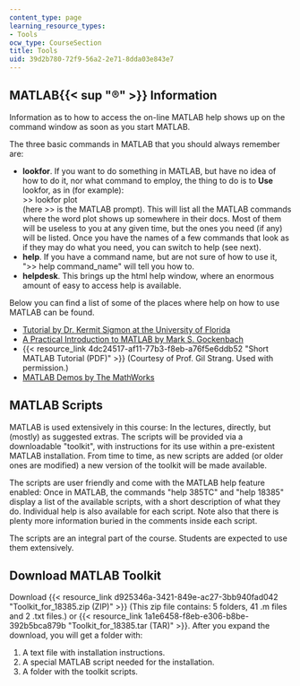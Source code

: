 ```yaml
---
content_type: page
learning_resource_types:
- Tools
ocw_type: CourseSection
title: Tools
uid: 39d2b780-72f9-56a2-2e71-8dda03e843e7
---
```


MATLAB{{< sup "®" >}} Information
---------------------------------

Information as to how to access the on-line MATLAB help shows up on the command window as soon as you start MATLAB.

The three basic commands in MATLAB that you should always remember are:

*   **lookfor**. If you want to do something in MATLAB, but have no idea of how to do it, nor what command to employ, the thing to do is to **Use** lookfor, as in (for example):  
    \>> lookfor plot  
    (here >> is the MATLAB prompt). This will list all the MATLAB commands where the word plot shows up somewhere in their docs. Most of them will be useless to you at any given time, but the ones you need (if any) will be listed. Once you have the names of a few commands that look as if they may do what you need, you can switch to help (see next).
*   **help**. If you have a command name, but are not sure of how to use it, ">> help command\_name" will tell you how to.
*   **helpdesk**. This brings up the html help window, where an enormous amount of easy to access help is available.

Below you can find a list of some of the places where help on how to use MATLAB can be found.

*   [Tutorial by Dr. Kermit Sigmon at the University of Florida](http://www.math.ucsd.edu/~bdriver/21d-s99/matlab-primer.html)
*   [A Practical Introduction to MATLAB by Mark S. Gockenbach](http://www.math.mtu.edu/~msgocken/intro/intro.html)
*   {{< resource_link 4dc24517-af11-77b3-f8eb-a76f5e6ddb52 "Short MATLAB Tutorial (PDF)" >}} (Courtesy of Prof. Gil Strang. Used with permission.)
*   [MATLAB Demos by The MathWorks](http://www.mathworks.com/products/matlab/examples.html)

MATLAB Scripts
--------------

MATLAB is used extensively in this course: In the lectures, directly, but (mostly) as suggested extras. The scripts will be provided via a downloadable "toolkit", with instructions for its use within a pre-existent MATLAB installation. From time to time, as new scripts are added (or older ones are modified) a new version of the toolkit will be made available.

The scripts are user friendly and come with the MATLAB help feature enabled: Once in MATLAB, the commands "help 385TC" and "help 18385" display a list of the available scripts, with a short description of what they do. Individual help is also available for each script. Note also that there is plenty more information buried in the comments inside each script.

The scripts are an integral part of the course. Students are expected to use them extensively.

Download MATLAB Toolkit
-----------------------

Download {{< resource_link d925346a-3421-849e-ac27-3bb940fad042 "Toolkit\_for\_18385.zip (ZIP)" >}} (This zip file contains: 5 folders, 41 .m files and 2 .txt files.) or {{< resource_link 1a1e6458-f8eb-e306-b8be-392b5bca879b "Toolkit\_for\_18385.tar (TAR)" >}}. After you expand the download, you will get a folder with:

1.  A text file with installation instructions.
2.  A special MATLAB script needed for the installation.
3.  A folder with the toolkit scripts.